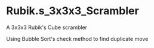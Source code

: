 # Rubik.s_3x3x3_Scrambler
A 3x3x3 Rubik's Cube scrambler

Using Bubble Sort's check method to find duplicate move

